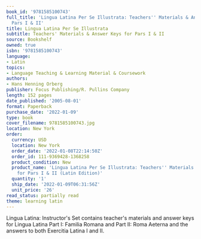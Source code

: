 ```yaml
---
book_id: '9781585100743'
full_title: 'Lingua Latina Per Se Illustrata: Teachers'' Materials & Answer Keys for
  Pars I & II'
title: Lingua Latina Per Se Illustrata
subtitle: Teachers' Materials & Answer Keys for Pars I & II
source: Bookshelf
owned: true
isbn: '9781585100743'
language:
- Latin
topics:
- Language Teaching & Learning Material & Coursework
authors:
- Hans Henning Orberg
publisher: Focus Publishing/R. Pullins Company
length: 152 pages
date_published: '2005-08-01'
format: Paperback
purchase_date: '2022-01-09'
type: book
cover_filename: 9781585100743.jpg
location: New York
order:
  currency: USD
  location: New York
  order_date: '2022-01-08T22:14:50Z'
  order_id: 111-9369428-1368258
  product_condition: New
  product_name: 'Lingua Latina Per Se Illustrata: Teachers'' Materials & Answer Keys
    for Pars I & II (Latin Edition)'
  quantity: '1'
  ship_date: '2022-01-09T06:31:56Z'
  unit_price: '26'
read_status: partially read
theme: learning latin
---
```

Lingua Latina: Instructor's Set contains teacher's materials and answer keys for Lingua Latina Part I: Familia Romana and Part II: Roma Aeterna and the answers to both Exercitia Latina I and II.

